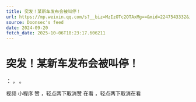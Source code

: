 ```yaml
---
title: 突发！某新车发布会被叫停！
url: https://mp.weixin.qq.com/s?__biz=MzIzOTc2OTAxMg==&mid=2247543332&idx=1&sn=064a2db950e882a6d63c615b24fd2c02
source: Doonsec's feed
date: 2024-09-20
fetch_date: 2025-10-06T18:23:17.606211
---
```


# 突发！某新车发布会被叫停！

：
，
。

视频
小程序
赞
，轻点两下取消赞
在看
，轻点两下取消在看